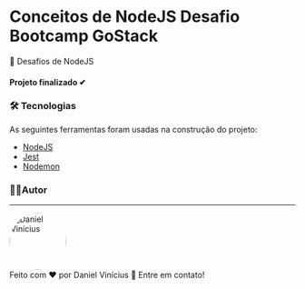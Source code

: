 # Conceitos de NodeJS Desafio Bootcamp GoStack
 <p id="sobre">
💚 Desafios de NodeJS

<!-- Coloque o status do projeto -->
<h4 align="left">  
Projeto finalizado ✔
</h4>


 <!-- Altere as Tecnologias -->
### 🛠 Tecnologias<a id="tecnologias"></a>
 As seguintes ferramentas foram usadas na construção do projeto:
 
  - [NodeJS](https://nodejs.org/pt-br/)
  - [Jest](https://jestjs.io/docs/pt-BR/getting-started)
  - [Nodemon](https://nodemon.io/)


### 👨‍💻Autor <a id="autor"> </a>

---
<a href="https://github.com/Daniel-Vinicius" style="text-decoration: none;">
<img style="border-radius: 50%;" src="https://avatars0.githubusercontent.com/u/66279500?s=460&u=03d962bd1fda436ca49d4bbfbf2f30bdd566221d&v=4" width="100px;"  alt="Daniel Vinícius"/>

<br />
<span> Feito com ❤️ por Daniel Vinícius 👋 Entre em contato! </span> 
</a> 
